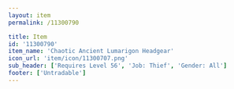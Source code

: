 ```yaml
---
layout: item
permalink: /11300790

title: Item
id: '11300790'
item_name: 'Chaotic Ancient Lumarigon Headgear'
icon_url: 'item/icon/11300707.png'
sub_header: ['Requires Level 56', 'Job: Thief', 'Gender: All']
footer: ['Untradable']
---
```

